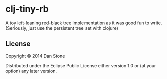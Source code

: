 # clj-tiny-rb

A toy left-leaning red-black tree implementation as it was good fun to write.
(Seriously, just use the persistent tree set with clojure)

## License

Copyright © 2014 Dan Stone

Distributed under the Eclipse Public License either version 1.0 or (at
your option) any later version.
